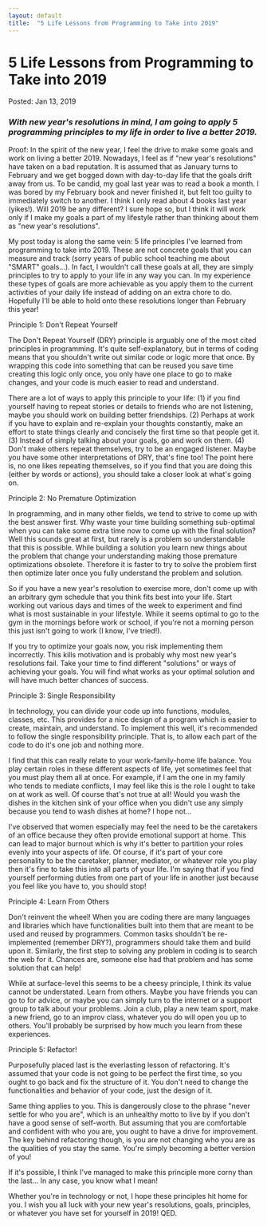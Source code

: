 ```yaml
---
layout: default
title:  "5 Life Lessons from Programming to Take into 2019"
---
```

<h1>5 Life Lessons from Programming to Take into 2019</h1>
<span class="post-meta">Posted: Jan 13, 2019</span>
<h3><i>With new year's resolutions in mind, I am going to apply 5 programming principles to my life in order to live a better 2019.</i></h3>

Proof:
In the spirit of the new year, I feel the drive to make some goals and work on living a better 2019. Nowadays, I feel as if "new year's resolutions" have taken on a bad reputation. It is assumed that as January turns to February and we get bogged down with day-to-day life that the goals drift away from us. To be candid, my goal last year was to read a book a month. I was bored by my February book and never finished it, but felt too guilty to immediately switch to another. I think I only read about 4 books last year (yikes!). Will 2019 be any different? I sure hope so, but I think it will work only if I make my goals a part of my lifestyle rather than thinking about them as "new year's resolutions".

My post today is along the same vein: 5 life principles I've learned from programming to take into 2019. These are not concrete goals that you can measure and track (sorry years of public school teaching me about "SMART" goals...). In fact, I wouldn't call these goals at all, they are simply principles to try to apply to your life in any way you can. In my experience these types of goals are more achievable as you apply them to the current activities of your daily life instead of adding on an extra chore to do. Hopefully I'll be able to hold onto these resolutions longer than February this year!

Principle 1: Don't Repeat Yourself

The Don't Repeat Yourself (DRY) principle is arguably one of the most cited principles in programming. It's quite self-explanatory, but in terms of coding means that you shouldn't write out similar code or logic more that once. By wrapping this code into something that can be reused you save time creating this logic only once, you only have one place to go to make changes, and your code is much easier to read and understand.

There are a lot of ways to apply this principle to your life: (1) if you find yourself having to repeat stories or details to friends who are not listening, maybe you should work on building better friendships. (2) Perhaps at work if you have to explain and re-explain your thoughts constantly, make an effort to state things clearly and concisely the first time so that people get it. (3) Instead of simply talking about your goals, go and work on them. (4) Don't make others repeat themselves, try to be an engaged listener. Maybe you have some other interpretations of DRY, that's fine too! The point here is, no one likes repeating themselves, so if you find that you are doing this (either by words or actions), you should take a closer look at what's going on.

Principle 2: No Premature Optimization

In programming, and in many other fields, we tend to strive to come up with the best answer first. Why waste your time building something sub-optimal when you can take some extra time now to come up with the final solution? Well this sounds great at first, but rarely is a problem so understandable that this is possible. While building a solution you learn new things about the problem that change your understanding making those premature optimizations obsolete. Therefore it is faster to try to solve the problem first then optimize later once you fully understand the problem and solution.

So if you have a new year's resolution to exercise more, don't come up with an arbitrary gym schedule that you think fits best into your life. Start working out various days and times of the week to experiment and find what is most sustainable in your lifestyle. While it seems optimal to go to the gym in the mornings before work or school, if you're not a morning person this just isn't going to work (I know, I've tried!).

If you try to optimize your goals now, you risk implementing them incorrectly. This kills motivation and is probably why most new year's resolutions fail. Take your time to find different "solutions" or ways of achieving your goals. You will find what works as your optimal solution and will have much better chances of success.

Principle 3: Single Responsibility

In technology, you can divide your code up into functions, modules, classes, etc. This provides for a nice design of a program which is easier to create, maintain, and understand. To implement this well, it's recommended to follow the single responsibility principle. That is, to allow each part of the code to do it's one job and nothing more.

I find that this can really relate to your work-family-home life balance. You play certain roles in these different aspects of life, yet sometimes feel that you must play them all at once. For example, if I am the one in my family who tends to mediate conflicts, I may feel like this is the role I ought to take on at work as well. Of course that's not true at all! Would you wash the dishes in the kitchen sink of your office when you didn't use any simply because you tend to wash dishes at home? I hope not...

I've observed that women especially may feel the need to be the caretakers of an office because they often provide emotional support at home. This can lead to major burnout which is why it's better to partition your roles evenly into your aspects of life. Of course, if it's part of your core personality to be the caretaker, planner, mediator, or whatever role you play then it's fine to take this into all parts of your life. I'm saying that if you find yourself performing duties from one part of your life in another just because you feel like you have to, you should stop!

Principle 4: Learn From Others

Don't reinvent the wheel! When you are coding there are many languages and libraries which have functionalities built into them that are meant to be used and reused by programmers. Common tasks shouldn't be re-implemented (remember DRY?), programmers should take them and build upon it. Similarly, the first step to solving any problem in coding is to search the web for it. Chances are, someone else had that problem and has some solution that can help!

While at surface-level this seems to be a cheesy principle, I think its value cannot be understated. Learn from others. Maybe you have friends you can go to for advice, or maybe you can simply turn to the internet or a support group to talk about your problems. Join a club, play a new team sport, make a new friend, go to an improv class, whatever you do will open you up to others. You'll probably be surprised by how much you learn from these experiences.

Principle 5: Refactor!

Purposefully placed last is the everlasting lesson of refactoring. It's assumed that your code is not going to be perfect the first time, so you ought to go back and fix the structure of it. You don't need to change the functionalities and behavior of your code, just the design of it.

Same thing applies to you. This is dangerously close to the phrase "never settle for who you are", which is an unhealthy motto to live by if you don't have a good sense of self-worth. But assuming that you are comfortable and confident with who you are, you ought to have a drive for improvement. The key behind refactoring though, is you are not changing who you are as the qualities of you stay the same. You're simply becoming a better version of you!

If it's possible, I think I've managed to make this principle more corny than the last... In any case, you know what I mean!

Whether you're in technology or not, I hope these principles hit home for you. I wish you all luck with your new year's resolutions, goals, principles, or whatever you have set for yourself in 2019! QED.
